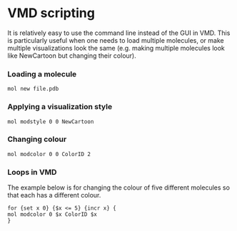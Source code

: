 # VMD scripting
It is relatively easy to use the command line instead of the GUI in VMD. This is
particularly useful when one needs to load multiple molecules, or make multiple
visualizations look the same (e.g. making multiple molecules look like NewCartoon
but changing their colour).

### Loading a molecule

```
mol new file.pdb
```

### Applying a visualization style

```
mol modstyle 0 0 NewCartoon
```

### Changing colour

```
mol modcolor 0 0 ColorID 2
```

### Loops in VMD
The example below is for changing the colour of five different molecules so that
each has a different colour.

```
for {set x 0} {$x <= 5} {incr x} {
mol modcolor 0 $x ColorID $x 
}
```
